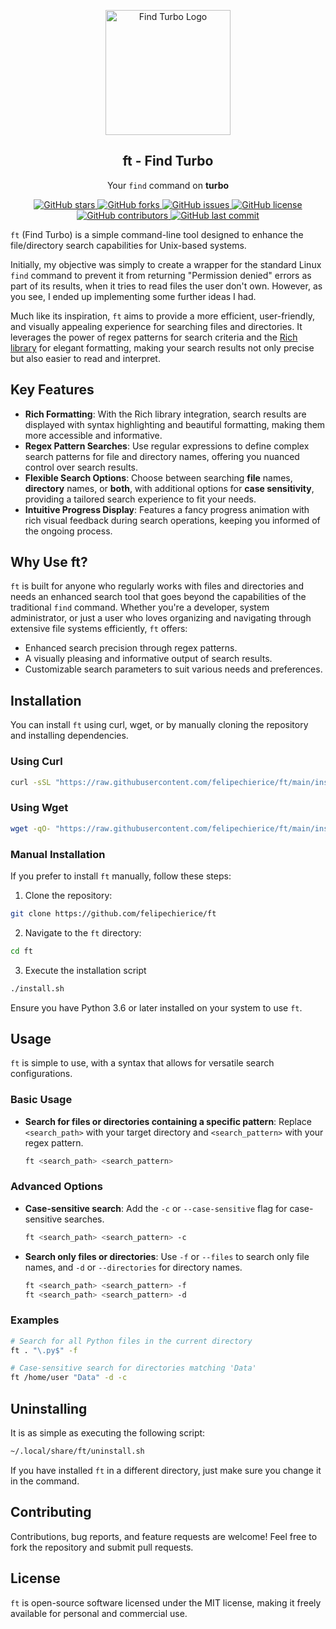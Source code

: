 <p align="center">
    <img width="200px" src="https://github.com/felipechierice/ft/blob/main/images/logo.png?raw=true" align="center" alt="Find Turbo Logo" />
    <h2 align="center">ft - Find Turbo</h2>
    <p align="center">Your <code>find</code> command on <strong>turbo</strong></p>
</p>

<p align="center">
    <a href="https://github.com/felipechierice/ft/stargazers">
        <img src="https://img.shields.io/github/stars/felipechierice/ft?style=social" alt="GitHub stars">
    </a>
    <a href="https://github.com/felipechierice/ft/network/members">
        <img src="https://img.shields.io/github/forks/felipechierice/ft?style=social" alt="GitHub forks">
    </a>
    <a href="https://github.com/felipechierice/ft/issues">
        <img src="https://img.shields.io/github/issues/felipechierice/ft" alt="GitHub issues">
    </a>
    <a href="https://github.com/felipechierice/ft/blob/main/LICENSE">
        <img src="https://img.shields.io/github/license/felipechierice/ft" alt="GitHub license">
    </a>
    <a href="https://github.com/felipechierice/ft/graphs/contributors">
        <img src="https://img.shields.io/github/contributors/felipechierice/ft" alt="GitHub contributors">
    </a>
    <a href="https://github.com/felipechierice/ft/commits/main">
        <img src="https://img.shields.io/github/last-commit/felipechierice/ft" alt="GitHub last commit">
    </a>
</p>

`ft` (Find Turbo) is a simple command-line tool designed to enhance the file/directory search capabilities for Unix-based systems.

Initially, my objective was simply to create a wrapper for the standard Linux `find` command to prevent it from returning "Permission denied" errors as part of its results, when it tries to read files the user don't own. However, as you see, I ended up implementing some further ideas I had.

Much like its inspiration, `ft` aims to provide a more efficient, user-friendly, and visually appealing experience for searching files and directories. It leverages the power of regex patterns for search criteria and the [Rich library](https://github.com/willmcgugan/rich) for elegant formatting, making your search results not only precise but also easier to read and interpret.

## Key Features

- **Rich Formatting**: With the Rich library integration, search results are displayed with syntax highlighting and beautiful formatting, making them more accessible and informative.
- **Regex Pattern Searches**: Use regular expressions to define complex search patterns for file and directory names, offering you nuanced control over search results.
- **Flexible Search Options**: Choose between searching **file** names, **directory** names, or **both**, with additional options for **case sensitivity**, providing a tailored search experience to fit your needs.
- **Intuitive Progress Display**: Features a fancy progress animation with rich visual feedback during search operations, keeping you informed of the ongoing process.

## Why Use ft?

`ft` is built for anyone who regularly works with files and directories and needs an enhanced search tool that goes beyond the capabilities of the traditional `find` command. Whether you're a developer, system administrator, or just a user who loves organizing and navigating through extensive file systems efficiently, `ft` offers:

- Enhanced search precision through regex patterns.
- A visually pleasing and informative output of search results.
- Customizable search parameters to suit various needs and preferences.

## Installation

You can install `ft` using curl, wget, or by manually cloning the repository and installing dependencies. 

### Using Curl

```bash
curl -sSL "https://raw.githubusercontent.com/felipechierice/ft/main/install.sh" | bash -s -- --clone
```

### Using Wget

```bash
wget -qO- "https://raw.githubusercontent.com/felipechierice/ft/main/install.sh" | bash -s -- --clone
```

### Manual Installation

If you prefer to install `ft` manually, follow these steps:

1. Clone the repository:

```bash
git clone https://github.com/felipechierice/ft
```

2. Navigate to the `ft` directory:

```bash
cd ft
```

3. Execute the installation script

```bash
./install.sh
```

Ensure you have Python 3.6 or later installed on your system to use `ft`.

## Usage

`ft` is simple to use, with a syntax that allows for versatile search configurations.

### Basic Usage

- **Search for files or directories containing a specific pattern**: Replace `<search_path>` with your target directory and `<search_pattern>` with your regex pattern.

  ```bash
  ft <search_path> <search_pattern>
  ```

### Advanced Options

- **Case-sensitive search**: Add the `-c` or `--case-sensitive` flag for case-sensitive searches.
  
  ```bash
  ft <search_path> <search_pattern> -c
  ```

- **Search only files or directories**: Use `-f` or `--files` to search only file names, and `-d` or `--directories` for directory names.
  
  ```bash
  ft <search_path> <search_pattern> -f
  ft <search_path> <search_pattern> -d
  ```

### Examples

```bash
# Search for all Python files in the current directory
ft . "\.py$" -f

# Case-sensitive search for directories matching 'Data'
ft /home/user "Data" -d -c
```

## Uninstalling

It is as simple as executing the following script:

```bash
~/.local/share/ft/uninstall.sh
```

If you have installed `ft` in a different directory, just make sure you change it in the command.

## Contributing

Contributions, bug reports, and feature requests are welcome! Feel free to fork the repository and submit pull requests.

## License

`ft` is open-source software licensed under the MIT license, making it freely available for personal and commercial use.
